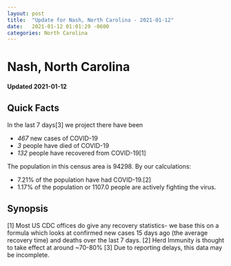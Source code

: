 ```yaml
---
layout: post
title:  "Update for Nash, North Carolina - 2021-01-12"
date:   2021-01-12 01:01:29 -0600
categories: North Carolina
---
```


# Nash, North Carolina
#### Updated 2021-01-12

## Quick Facts

In the last 7 days[3] we project there have been
- *467* new cases of COVID-19
- *3* people have died of COVID-19
- *132* people have recovered from COVID-19[1]

The population in this census area is 94298. By our calculations:
- 7.21% of the population have had COVID-19.[2]
- 1.17% of the population or 1107.0 people are actively fighting the virus.

## Synopsis




[1] Most US CDC offices do give any recovery statistics- we base this on a formula which looks at confirmed new cases
15 days ago (the average recovery time) and deaths over the last 7 days.
[2] Herd Immunity is thought to take effect at around ~70-80%
[3] Due to reporting delays, this data may be incomplete. 
    